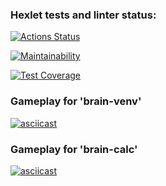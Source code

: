 ### Hexlet tests and linter status:
[![Actions Status](https://github.com/Asgef/python-project-49/workflows/hexlet-check/badge.svg)](https://github.com/Asgef/python-project-49/actions)

[![Maintainability](https://api.codeclimate.com/v1/badges/37841a9ac18f02fa38d3/maintainability)](https://codeclimate.com/github/Asgef/python-project-49/maintainability)

[![Test Coverage](https://api.codeclimate.com/v1/badges/37841a9ac18f02fa38d3/test_coverage)](https://codeclimate.com/github/Asgef/python-project-49/test_coverage)

### Gameplay for 'brain-venv'
[![asciicast](https://asciinema.org/a/jobYKaRqmmtC6MngRJxn4E8vR.svg)](https://asciinema.org/a/jobYKaRqmmtC6MngRJxn4E8vR)

### Gameplay for 'brain-calc'
[![asciicast](https://asciinema.org/a/GfzD8aQoJnEhcSMBK9vQABYE1.svg)](https://asciinema.org/a/GfzD8aQoJnEhcSMBK9vQABYE1)
